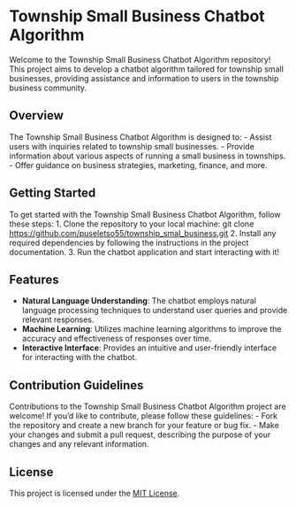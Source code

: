<h1>Township Small Business Chatbot Algorithm</h1>

<p>Welcome to the Township Small Business Chatbot Algorithm repository! This project aims to develop a chatbot algorithm tailored for township small businesses, providing assistance and information to users in the township business community.</p>

<h2>Overview</h2>

<p>The Township Small Business Chatbot Algorithm is designed to:
- Assist users with inquiries related to township small businesses.
- Provide information about various aspects of running a small business in townships.
- Offer guidance on business strategies, marketing, finance, and more.</p>

<h2>Getting Started</h2>

<p>To get started with the Township Small Business Chatbot Algorithm, follow these steps:
1. Clone the repository to your local machine:
git clone <a href="https://github.com/Richjerk/https-github.com-puseletso55-township_smal_business.git" rel="nofollow">https://github.com/puseletso55/township_smal_business.git</a>
2. Install any required dependencies by following the instructions in the project documentation.
3. Run the chatbot application and start interacting with it!</p>

<h2>Features</h2>

<ul>
<li><strong>Natural Language Understanding</strong>: The chatbot employs natural language processing techniques to understand user queries and provide relevant responses.</li>
<li><strong>Machine Learning</strong>: Utilizes machine learning algorithms to improve the accuracy and effectiveness of responses over time.</li>
<li><strong>Interactive Interface</strong>: Provides an intuitive and user-friendly interface for interacting with the chatbot.</li>
</ul>

<h2>Contribution Guidelines</h2>

<p>Contributions to the Township Small Business Chatbot Algorithm project are welcome! If you’d like to contribute, please follow these guidelines:
- Fork the repository and create a new branch for your feature or bug fix.
- Make your changes and submit a pull request, describing the purpose of your changes and any relevant information.</p>

<h2>License</h2>

<p>This project is licensed under the <a href="LICENSE" rel="nofollow">MIT License</a>.</p>
